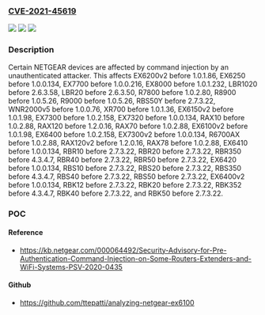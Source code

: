 ### [CVE-2021-45619](https://cve.mitre.org/cgi-bin/cvename.cgi?name=CVE-2021-45619)
![](https://img.shields.io/static/v1?label=Product&message=n%2Fa&color=blue)
![](https://img.shields.io/static/v1?label=Version&message=n%2Fa&color=blue)
![](https://img.shields.io/static/v1?label=Vulnerability&message=n%2Fa&color=brighgreen)

### Description

Certain NETGEAR devices are affected by command injection by an unauthenticated attacker. This affects EX6200v2 before 1.0.1.86, EX6250 before 1.0.0.134, EX7700 before 1.0.0.216, EX8000 before 1.0.1.232, LBR1020 before 2.6.3.58, LBR20 before 2.6.3.50, R7800 before 1.0.2.80, R8900 before 1.0.5.26, R9000 before 1.0.5.26, RBS50Y before 2.7.3.22, WNR2000v5 before 1.0.0.76, XR700 before 1.0.1.36, EX6150v2 before 1.0.1.98, EX7300 before 1.0.2.158, EX7320 before 1.0.0.134, RAX10 before 1.0.2.88, RAX120 before 1.2.0.16, RAX70 before 1.0.2.88, EX6100v2 before 1.0.1.98, EX6400 before 1.0.2.158, EX7300v2 before 1.0.0.134, R6700AX before 1.0.2.88, RAX120v2 before 1.2.0.16, RAX78 before 1.0.2.88, EX6410 before 1.0.0.134, RBR10 before 2.7.3.22, RBR20 before 2.7.3.22, RBR350 before 4.3.4.7, RBR40 before 2.7.3.22, RBR50 before 2.7.3.22, EX6420 before 1.0.0.134, RBS10 before 2.7.3.22, RBS20 before 2.7.3.22, RBS350 before 4.3.4.7, RBS40 before 2.7.3.22, RBS50 before 2.7.3.22, EX6400v2 before 1.0.0.134, RBK12 before 2.7.3.22, RBK20 before 2.7.3.22, RBK352 before 4.3.4.7, RBK40 before 2.7.3.22, and RBK50 before 2.7.3.22.

### POC

#### Reference
- https://kb.netgear.com/000064492/Security-Advisory-for-Pre-Authentication-Command-Injection-on-Some-Routers-Extenders-and-WiFi-Systems-PSV-2020-0435

#### Github
- https://github.com/ttepatti/analyzing-netgear-ex6100

